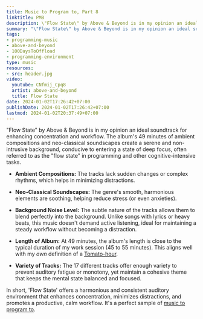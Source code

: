 ```yaml
---
title: Music to Program to, Part 8
linktitle: PM8
description: \"Flow State\" by Above & Beyond is in my opinion an ideal soundtrack for enhancing concentration and workflow.
summary: "\"Flow State\" by Above & Beyond is in my opinion an ideal soundtrack for enhancing concentration and workflow. The album\'s 49 minutes of ambient compositions and neo-classical soundscapes create a serene and non-intrusive background, conducive to entering a state of deep focus, often referred to as the \"flow state\" in programming and other cognitive-intensive tasks."
tags:
- programming-music
- above-and-beyond
- 100DaysToOffload
- programming-environment
type: music
resources:
- src: header.jpg
video:
  youtube: CNfmij_Cpq8
  artist: above-and-beyond
  title: Flow State
date: 2024-01-02T17:26:42+07:00
publishDate: 2024-01-02T17:26:42+07:00
lastmod: 2024-01-02T20:37:49+07:00
---
```


"Flow State" by Above & Beyond is in my opinion an ideal soundtrack for enhancing concentration and workflow. The album's 49 minutes of ambient compositions and neo-classical soundscapes create a serene and non-intrusive background, conducive to entering a state of deep focus, often referred to as the "flow state" in programming and other cognitive-intensive tasks.

* **Ambient Compositions:** The tracks lack sudden changes or complex rhythms, which helps in minimizing distractions.

* **Neo-Classical Soundscapes:** The genre's smooth, harmonious elements are soothing, helping reduce stress (or even anxieties).

* **Background Noise Level:** The subtle nature of the tracks allows them to blend perfectly into the background. Unlike songs with lyrics or heavy beats, this music doesn't demand active listening, ideal for maintaining a steady workflow without becoming a distraction.

* **Length of Album:** At 49 minutes, the album's length is close to the typical duration of my work session (45 to 55 minutes). This aligns well with my *own* definition of a [Tomato-hour](https://en.wikipedia.org/wiki/Pomodoro_Technique).

* **Variety of Tracks:** The 17 different tracks offer enough variety to prevent auditory fatigue or monotony, yet maintain a cohesive theme that keeps the mental state balanced and focused.

In short, 'Flow State' offers a harmonious and consistent auditory environment that enhances concentration, minimizes distractions, and promotes a productive, calm workflow. It's a perfect sample of [music to program to](/tags/programming-music/).
